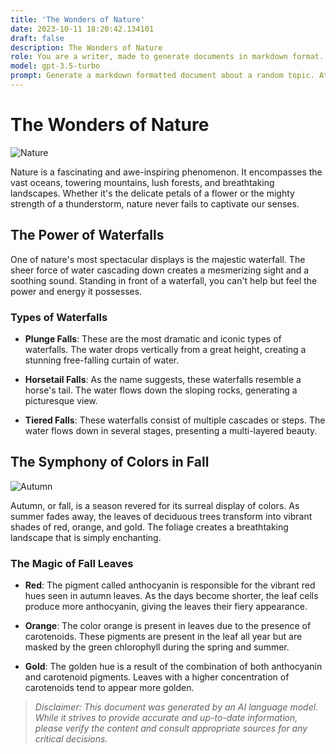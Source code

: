 ```yaml
---
title: 'The Wonders of Nature'
date: 2023-10-11 18:20:42.134101
draft: false
description: The Wonders of Nature
role: You are a writer, made to generate documents in markdown format. It is very important that all of the documents you generate are in valid markdown format.
model: gpt-3.5-turbo
prompt: Generate a markdown formatted document about a random topic. At the bottom, include a disclaimer explaining that the document was generated by you. The first line of the document should be the title. Make sure that the entire document is in proper markdown format, using a mix of various tags to make the document visually appealing.
---
```


# The Wonders of Nature

![Nature](https://images.unsplash.com/photo-1418832924866-82f56f7815f4)

Nature is a fascinating and awe-inspiring phenomenon. It encompasses the vast oceans, towering mountains, lush forests, and breathtaking landscapes. Whether it's the delicate petals of a flower or the mighty strength of a thunderstorm, nature never fails to captivate our senses.

## The Power of Waterfalls

One of nature's most spectacular displays is the majestic waterfall. The sheer force of water cascading down creates a mesmerizing sight and a soothing sound. Standing in front of a waterfall, you can't help but feel the power and energy it possesses.

### Types of Waterfalls

- **Plunge Falls**: These are the most dramatic and iconic types of waterfalls. The water drops vertically from a great height, creating a stunning free-falling curtain of water.

- **Horsetail Falls**: As the name suggests, these waterfalls resemble a horse's tail. The water flows down the sloping rocks, generating a picturesque view.

- **Tiered Falls**: These waterfalls consist of multiple cascades or steps. The water flows down in several stages, presenting a multi-layered beauty.

## The Symphony of Colors in Fall

![Autumn](https://images.unsplash.com/photo-1473625247515-c7eb6144b409)

Autumn, or fall, is a season revered for its surreal display of colors. As summer fades away, the leaves of deciduous trees transform into vibrant shades of red, orange, and gold. The foliage creates a breathtaking landscape that is simply enchanting.

### The Magic of Fall Leaves

- **Red**: The pigment called anthocyanin is responsible for the vibrant red hues seen in autumn leaves. As the days become shorter, the leaf cells produce more anthocyanin, giving the leaves their fiery appearance.

- **Orange**: The color orange is present in leaves due to the presence of carotenoids. These pigments are present in the leaf all year but are masked by the green chlorophyll during the spring and summer.

- **Gold**: The golden hue is a result of the combination of both anthocyanin and carotenoid pigments. Leaves with a higher concentration of carotenoids tend to appear more golden.

> *Disclaimer: This document was generated by an AI language model. While it strives to provide accurate and up-to-date information, please verify the content and consult appropriate sources for any critical decisions.*